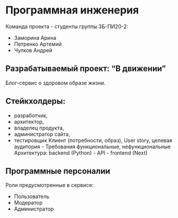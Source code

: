 # Программная инженерия
Команда проекта - студенты группы ЗБ-ПИ20-2:
- Заморина Арина
- Петренко Артемий
- Чулков Андрей
## Разрабатываемый проект: “В движении”
Блог-сервис о здоровом образе жизни.
## Стейкхолдеры:
- разработчик,
- архитектор,
- владелец продукта,
- администратор сайта,
- тестировщик
Клиент (потребности, образ), User story, целевая аудитория - 
Требования функциональные, нефункциональные
Архитектура:
backend (Python) - API - frontend (Next)
## Программные персоналии
Роли предусмотренные в сервисе:  
- Пользователь
- Модератор
- Администратор
